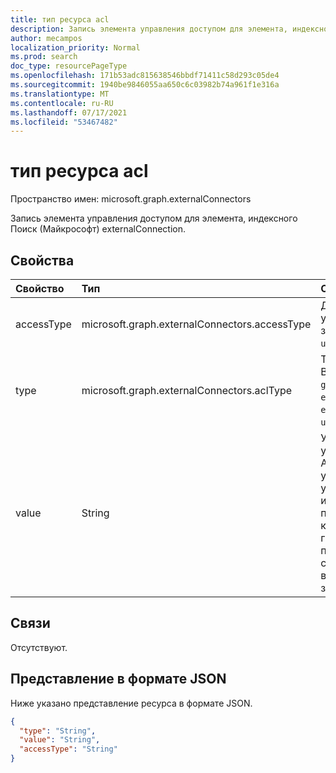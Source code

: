 ```yaml
---
title: тип ресурса acl
description: Запись элемента управления доступом для элемента, индексного Поиск (Майкрософт) externalConnection.
author: mecampos
localization_priority: Normal
ms.prod: search
doc_type: resourcePageType
ms.openlocfilehash: 171b53adc815638546bbdf71411c58d293c05de4
ms.sourcegitcommit: 1940be9846055aa650c6c03982b74a961f1e316a
ms.translationtype: MT
ms.contentlocale: ru-RU
ms.lasthandoff: 07/17/2021
ms.locfileid: "53467482"
---
```

# <a name="acl-resource-type"></a>тип ресурса acl

Пространство имен: microsoft.graph.externalConnectors

Запись элемента управления доступом для элемента, индексного Поиск (Майкрософт) externalConnection.

## <a name="properties"></a>Свойства
|Свойство|Тип|Описание|
|:---|:---|:---|
|accessType|microsoft.graph.externalConnectors.accessType|Доступ, предоставленный удостоверению. Возможные значения: `grant`, `deny`, `unknownFutureValue`.|
|type|microsoft.graph.externalConnectors.aclType|Тип удостоверения. Возможные значения: `user`, `group`, `everyone`, `everyoneExceptGuests`, `externalGroup`, `unknownFutureValue`.|
|value|String|Уникальный идентификатор удостоверения. В случае Azure Active Directory удостоверений устанавливается идентификатор объекта пользователя, группы или клиента для пользователей, групп и всех `value` (и всех пользователейExceptGuests) соответственно. Если внешние группы `value` задают ID externalGroup |

## <a name="relationships"></a>Связи
Отсутствуют.

## <a name="json-representation"></a>Представление в формате JSON
Ниже указано представление ресурса в формате JSON.
<!-- {
  "blockType": "resource",
  "@odata.type": "microsoft.graph.externalConnectors.acl"
}
-->
``` json
{
  "type": "String",
  "value": "String",
  "accessType": "String"
}
```

